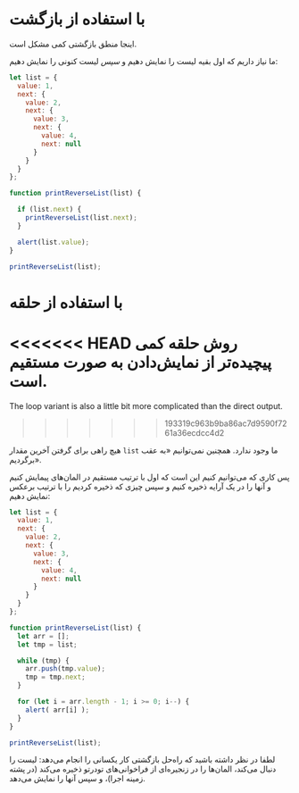 # با استفاده از بازگشت

اینجا منطق بازگشتی کمی مشکل است.

ما نیاز داریم که اول بقیه لیست را نمایش دهیم و *سپس* لیست کنونی را نمایش دهیم:

```js run
let list = {
  value: 1,
  next: {
    value: 2,
    next: {
      value: 3,
      next: {
        value: 4,
        next: null
      }
    }
  }
};

function printReverseList(list) {

  if (list.next) {
    printReverseList(list.next);
  }

  alert(list.value);
}

printReverseList(list);
```

# با استفاده از حلقه

<<<<<<< HEAD
روش حلقه کمی پیچیده‌تر از نمایش‌دادن به صورت مستقیم است.
=======
The loop variant is also a little bit more complicated than the direct output.
>>>>>>> 193319c963b9ba86ac7d9590f7261a36ecdcc4d2

هیچ راهی برای گرفتن آخرین مقدار `list` ما وجود ندارد. همچنین نمی‌توانیم «به عقب برگردیم».

پس کاری که می‌توانیم کنیم این است که اول با ترتیب مستقیم در المان‌های پیمایش کنیم و آنها را در یک آرایه ذخیره کنیم و سپس چیزی که ذخیره کردیم را با ترتیب برعکس نمایش دهیم:

```js run
let list = {
  value: 1,
  next: {
    value: 2,
    next: {
      value: 3,
      next: {
        value: 4,
        next: null
      }
    }
  }
};

function printReverseList(list) {
  let arr = [];
  let tmp = list;

  while (tmp) {
    arr.push(tmp.value);
    tmp = tmp.next;
  }

  for (let i = arr.length - 1; i >= 0; i--) {
    alert( arr[i] );
  }
}

printReverseList(list);
```

لطفا در نظر داشته باشید که راه‌حل بازگشتی کار یکسانی را انجام می‌دهد: لیست را دنبال می‌کند، المان‌ها را در زنجیره‌ای از فراخوانی‌های تودرتو ذخیره می‌کند (در پشته زمینه اجرا)، و سپس آنها را نمایش می‌دهد.
